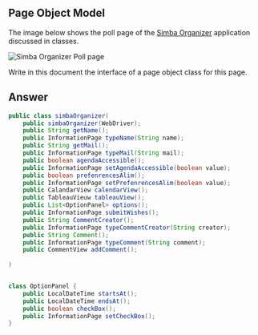 ## Page Object Model

The image below shows the poll page of the [Simba Organizer](https://github.com/barais/doodlestudent/) application discussed in classes.

![Simba Organizer Poll page](simba-poll-page.png)

Write in this document the interface of a page object class for this page.

## Answer

```java
public class simbaOrganizer(
    public simbaOrganizer(WebDriver);
    public String getName();
    public InformationPage typeName(String name);
    public String getMail();
    public InformationPage typeMail(String mail);
    public boolean agendaAccessible();
    public InformationPage setAgendaAccessible(boolean value);
    public boolean prefenrencesAlim();
    public InformationPage setPrefenrencesAlim(boolean value);
    public CalandarView calendarView();
    public TableauVieuw tableauView();
    public List<OptionPanel> options();
    public InformationPage submitWishes();
    public String CommentCreator();
    public InformationPage typeCommentCreator(String creator);
    public String Comment();
    public InformationPage typeComment(String comment);
    public CommentView addComment();
    
)


class OptionPanel {
    public LocalDateTime startsAt();
    public LocalDateTime endsAt();
    public boolean checkBox();
    public InformationPage setCheckBox();
}
```
